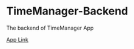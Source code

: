 # TimeManager-Backend
The backend of TimeManager App

<a href="https://github.com/songzheng1997/TimeManager">App Link</a>
